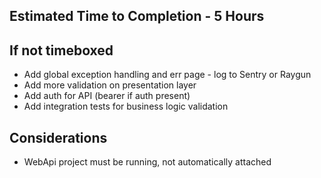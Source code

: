 ## Estimated Time to Completion - 5 Hours

## If not timeboxed
- Add global exception handling and err page - log to Sentry or Raygun
- Add more validation on presentation layer
- Add auth for API (bearer if auth present)
- Add integration tests for business logic validation

## Considerations 
- WebApi project must be running, not automatically attached 
